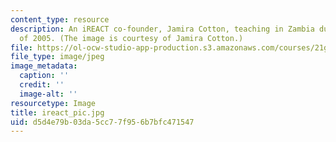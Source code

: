 ```yaml
---
content_type: resource
description: An iREACT co-founder, Jamira Cotton, teaching in Zambia during the summer
  of 2005. (The image is courtesy of Jamira Cotton.)
file: https://ol-ocw-studio-app-production.s3.amazonaws.com/courses/21g-034-media-education-and-the-marketplace-fall-2005/d5d4e79b03da5cc77f956b7bfc471547_ireact_pic.jpg
file_type: image/jpeg
image_metadata:
  caption: ''
  credit: ''
  image-alt: ''
resourcetype: Image
title: ireact_pic.jpg
uid: d5d4e79b-03da-5cc7-7f95-6b7bfc471547
---
```

